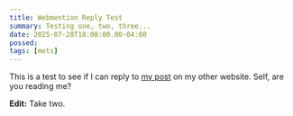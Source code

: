 ```yaml
---
title: Webmention Reply Test
summary: Testing one, two, three...
date: 2025-07-28T18:08:00.00-04:00
possed: 
tags: [mets]
---
```


This is a test to see if I can reply to [my post](https://blog.jacobdensford.com/webmentions-2) on my other website. Self, are you reading me?

**Edit:** Take two.